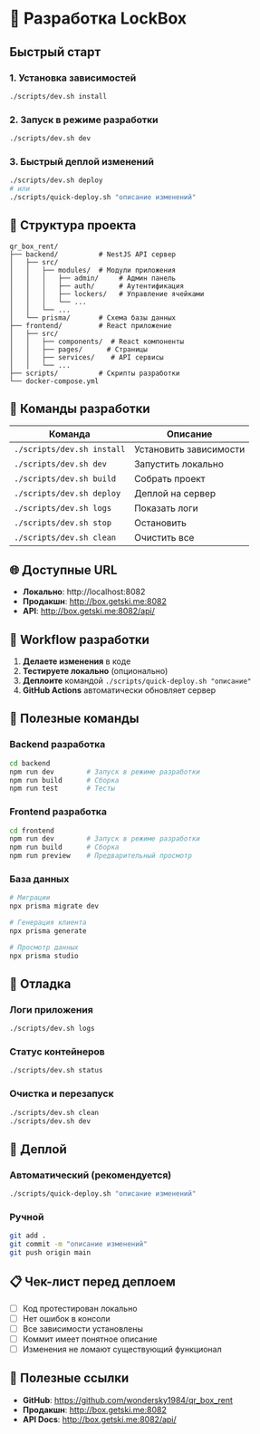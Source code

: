 # 🚀 Разработка LockBox

## Быстрый старт

### 1. Установка зависимостей
```bash
./scripts/dev.sh install
```

### 2. Запуск в режиме разработки
```bash
./scripts/dev.sh dev
```

### 3. Быстрый деплой изменений
```bash
./scripts/dev.sh deploy
# или
./scripts/quick-deploy.sh "описание изменений"
```

## 📁 Структура проекта

```
qr_box_rent/
├── backend/          # NestJS API сервер
│   ├── src/
│   │   ├── modules/  # Модули приложения
│   │   │   ├── admin/     # Админ панель
│   │   │   ├── auth/      # Аутентификация
│   │   │   ├── lockers/   # Управление ячейками
│   │   │   └── ...
│   │   └── ...
│   └── prisma/       # Схема базы данных
├── frontend/         # React приложение
│   ├── src/
│   │   ├── components/  # React компоненты
│   │   ├── pages/      # Страницы
│   │   ├── services/    # API сервисы
│   │   └── ...
├── scripts/          # Скрипты разработки
└── docker-compose.yml
```

## 🔧 Команды разработки

| Команда | Описание |
|---------|----------|
| `./scripts/dev.sh install` | Установить зависимости |
| `./scripts/dev.sh dev` | Запустить локально |
| `./scripts/dev.sh build` | Собрать проект |
| `./scripts/dev.sh deploy` | Деплой на сервер |
| `./scripts/dev.sh logs` | Показать логи |
| `./scripts/dev.sh stop` | Остановить |
| `./scripts/dev.sh clean` | Очистить все |

## 🌐 Доступные URL

- **Локально**: http://localhost:8082
- **Продакшн**: http://box.getski.me:8082
- **API**: http://box.getski.me:8082/api/

## 🔄 Workflow разработки

1. **Делаете изменения** в коде
2. **Тестируете локально** (опционально)
3. **Деплоите** командой `./scripts/quick-deploy.sh "описание"`
4. **GitHub Actions** автоматически обновляет сервер

## 📝 Полезные команды

### Backend разработка
```bash
cd backend
npm run dev        # Запуск в режиме разработки
npm run build      # Сборка
npm run test       # Тесты
```

### Frontend разработка
```bash
cd frontend
npm run dev        # Запуск в режиме разработки
npm run build      # Сборка
npm run preview    # Предварительный просмотр
```

### База данных
```bash
# Миграции
npx prisma migrate dev

# Генерация клиента
npx prisma generate

# Просмотр данных
npx prisma studio
```

## 🐛 Отладка

### Логи приложения
```bash
./scripts/dev.sh logs
```

### Статус контейнеров
```bash
./scripts/dev.sh status
```

### Очистка и перезапуск
```bash
./scripts/dev.sh clean
./scripts/dev.sh dev
```

## 🚀 Деплой

### Автоматический (рекомендуется)
```bash
./scripts/quick-deploy.sh "описание изменений"
```

### Ручной
```bash
git add .
git commit -m "описание изменений"
git push origin main
```

## 📋 Чек-лист перед деплоем

- [ ] Код протестирован локально
- [ ] Нет ошибок в консоли
- [ ] Все зависимости установлены
- [ ] Коммит имеет понятное описание
- [ ] Изменения не ломают существующий функционал

## 🔗 Полезные ссылки

- **GitHub**: https://github.com/wondersky1984/qr_box_rent
- **Продакшн**: http://box.getski.me:8082
- **API Docs**: http://box.getski.me:8082/api/
